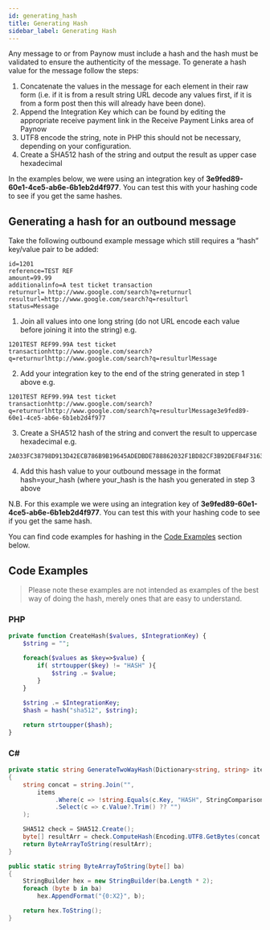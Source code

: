 ```yaml
---
id: generating_hash
title: Generating Hash
sidebar_label: Generating Hash
---
```


Any message to or from Paynow must include a hash and the hash must be validated to ensure the authenticity of the message. To generate a hash value for the message follow the steps:

1. Concatenate the values in the message for each element in their raw form (i.e. if it is from a
result string URL decode any values first, if it is from a form post then this will already have
been done).
2. Append the Integration Key which can be found by editing the appropriate receive payment
link in the Receive Payment Links area of Paynow
3. UTF8 encode the string, note in PHP this should not be necessary, depending on your
configuration.
4. Create a SHA512 hash of the string and output the result as upper case hexadecimal

In the examples below, we were using an integration key of **3e9fed89-60e1-4ce5-ab6e-6b1eb2d4f977**. You can test this with your hashing code to see if you get the same hashes.

## Generating a hash for an outbound message
Take the following outbound example message which still requires a “hash” key/value pair to be added:

```
id=1201
reference=TEST REF
amount=99.99
additionalinfo=A test ticket transaction
returnurl= http://www.google.com/search?q=returnurl
resulturl=http://www.google.com/search?q=resulturl
status=Message
```

1.	Join all values into one long string (do not URL encode each value before joining it into the string) 
e.g. 
```
1201TEST REF99.99A test ticket transactionhttp://www.google.com/search?q=returnurlhttp://www.google.com/search?q=resulturlMessage
```
2.	Add your integration key to the end of the string generated in step 1 above 
e.g.
```
1201TEST REF99.99A test ticket transactionhttp://www.google.com/search?q=returnurlhttp://www.google.com/search?q=resulturlMessage3e9fed89-60e1-4ce5-ab6e-6b1eb2d4f977
```
3.	Create a SHA512 hash of the string and convert the result to uppercase hexadecimal 
e.g. 
```
2A033FC38798D913D42ECB786B9B19645ADEDBDE788862032F1BD82CF3B92DEF84F316385D5B40DBB35F1A4FD7D5BFE73835174136463CDD48C9366B0749C689
```
4.	Add this hash value to your outbound message in the format hash=your_hash (where your_hash is the hash you generated in step 3 above

N.B. For this example we were using an integration key of **3e9fed89-60e1-4ce5-ab6e-6b1eb2d4f977**. You can test this with your hashing code to see if you get the same hash.

You can find code examples for hashing in the [Code Examples](#code-examples) section below.

## Code Examples

> Please note these examples are not intended as examples of the best way of doing the hash, merely ones that are easy to understand.

### PHP

```php
private function CreateHash($values, $IntegrationKey) {
    $string = "";

    foreach($values as $key=>$value) {
        if( strtoupper($key) != "HASH" ){
            $string .= $value;
        }
    }
    
    $string .= $IntegrationKey;
    $hash = hash("sha512", $string);

    return strtoupper($hash);
}
```


### C#

```csharp
private static string GenerateTwoWayHash(Dictionary<string, string> items, Guid guid)
{
    string concat = string.Join("", 
        items
             .Where(c => !string.Equals(c.Key, "HASH", StringComparison.OrdinalIgnoreCase)) 
             .Select(c => c.Value?.Trim() ?? "")
    );

    SHA512 check = SHA512.Create();
    byte[] resultArr = check.ComputeHash(Encoding.UTF8.GetBytes(concat + guid));
    return ByteArrayToString(resultArr);
}

public static string ByteArrayToString(byte[] ba)
{
    StringBuilder hex = new StringBuilder(ba.Length * 2);
    foreach (byte b in ba)
        hex.AppendFormat("{0:X2}", b);

    return hex.ToString();
}
```
